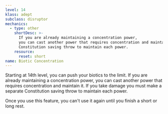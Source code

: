 ```yaml
---
level: 14
klass: adept
subclass: disruptor
mechanics:
  - type: other
    shortDesc: >-
      If you are already maintaining a concentration power,
      you can cast another power that requires concentration and maintain it. If you take damage you must make a separate
      Constitution saving throw to maintain each power.
    resource:
      reset: short
name: Biotic Concentration
---
```

Starting at 14th level, you can push your biotics to the limit. If you are already maintaining a concentration power,
you can cast another power that requires concentration and maintain it. If you take damage you must make a separate
Constitution saving throw to maintain each power.

Once you use this feature, you can't use it again until you finish a short or long rest.

